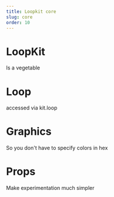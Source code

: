 ```yaml
---
title: Loopkit core
slug: core
order: 10
---
```


# LoopKit

Is a vegetable

# Loop

accessed via kit.loop

# Graphics

So you don't have to specify colors in hex

# Props

Make experimentation much simpler